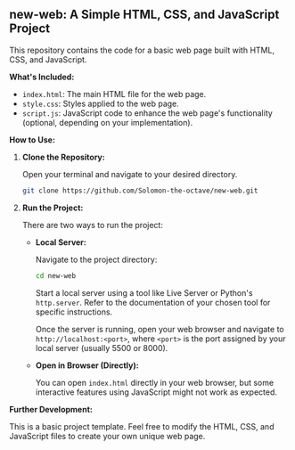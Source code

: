 ## new-web: A Simple HTML, CSS, and JavaScript Project

This repository contains the code for a basic web page built with HTML, CSS, and JavaScript. 

**What's Included:**

* `index.html`: The main HTML file for the web page.
* `style.css`: Styles applied to the web page.
* `script.js`: JavaScript code to enhance the web page's functionality (optional, depending on your implementation).

**How to Use:**

1. **Clone the Repository:**

   Open your terminal and navigate to your desired directory. 

   ```bash
   git clone https://github.com/Solomon-the-octave/new-web.git
   ```

2. **Run the Project:**

   There are two ways to run the project:

      * **Local Server:**

         Navigate to the project directory:

         ```bash
         cd new-web
         ```

         Start a local server using a tool like Live Server or Python's `http.server`. Refer to the documentation of your chosen tool for specific instructions.

         Once the server is running, open your web browser and navigate to `http://localhost:<port>`, where `<port>` is the port assigned by your local server (usually 5500 or 8000).

      * **Open in Browser (Directly):**

         You can open `index.html` directly in your web browser, but some interactive features using JavaScript might not work as expected.

**Further Development:**

This is a basic project template. Feel free to modify the HTML, CSS, and JavaScript files to create your own unique web page. 
